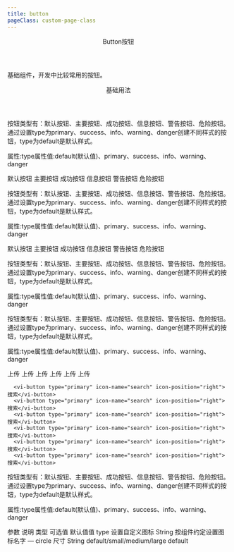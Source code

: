 ```yaml
---
title: button
pageClass: custom-page-class
---
```

<ClientOnly>
<Common-code-format>

  <div slot="componentNameTitle" class="component">
    <header class="component-name">
      Button按钮
    </header>
    <p class="component-text">
      基础组件，开发中比较常用的按钮。
    </p>
  </div>

  <div slot="description">
    <header class="vi-description-title">
      基础用法
    </header>
    <p class="vi-description-text">
      按钮类型有：默认按钮、主要按钮、成功按钮、信息按钮、警告按钮、危险按钮。通过设置<span class="add-color">type</span>为<span class="add-color">primary</span>、<span class="add-color">success</span>、<span class="add-color">info</span>、<span class="add-color">warning</span>、<span class="add-color">danger</span>创建不同样式的按钮，<span class="add-color">type</span>为<span class="add-color">default</span>是默认样式。
    </p>
  </div>

  <div slot="showComponents" class="vi-show-component">
    <Button-vi-button/>
  </div>

  <section slot="paraDescription" class="vi-code-description">
    <p class="vi-paraStyle-wrapper">
        属性:<span class="vi-paraStyle">type</span>属性值:<span class="vi-paraStyle">default</span>(默认值)、<span class="vi-paraStyle">primary</span>、<span class="vi-paraStyle">success</span>、<span class="vi-paraStyle">info</span>、<span class="vi-paraStyle">warning</span>、<span class="vi-paraStyle">danger</span>
    </p>
  </section>

  <highlight-code class="codeStyle" slot="showCode" lang="vue">
    <vi-button><span>默认按钮</span></vi-button>
    <vi-button type="primary"><span>主要按钮</span></vi-button>
    <vi-button type="success"><span>成功按钮</span></vi-button>
    <vi-button type="info"><span>信息按钮</span></vi-button>
    <vi-button type="warning"><span>警告按钮</span></vi-button>
    <vi-button type="danger"></span>危险按钮</span></vi-button>   
  </highlight-code>
</Common-code-format>
</ClientOnly>

<ClientOnly>
<Common-code-format>
  <div slot="description">
    <p class="vi-description-text">
      按钮类型有：默认按钮、主要按钮、成功按钮、信息按钮、警告按钮、危险按钮。通过设置<span class="add-color">type</span>为<span class="add-color">primary</span>、<span class="add-color">success</span>、<span class="add-color">info</span>、<span class="add-color">warning</span>、<span class="add-color">danger</span>创建不同样式的按钮，<span class="add-color">type</span>为<span class="add-color">default</span>是默认样式。
    </p>
  </div>

  <div slot="showComponents" class="vi-show-component">
    <Button-vi-button-disabled/>
  </div>

  <section slot="paraDescription" class="vi-code-description">
    <p class="vi-paraStyle-wrapper">
        属性:<span class="vi-paraStyle">type</span>属性值:<span class="vi-paraStyle">default</span>(默认值)、<span class="vi-paraStyle">primary</span>、<span class="vi-paraStyle">success</span>、<span class="vi-paraStyle">info</span>、<span class="vi-paraStyle">warning</span>、<span class="vi-paraStyle">danger</span>
    </p>
  </section>

  <highlight-code class="codeStyle" slot="showCode" lang="vue">
    <vi-button disabled="disabled"><span>默认按钮</span></vi-button>
    <vi-button disabled="disabled" type="primary"><span>主要按钮</span></vi-button>
    <vi-button disabled="disabled" type="success"><span>成功按钮</span></vi-button>
    <vi-button disabled="disabled" type="info"><span>信息按钮</span></vi-button>
    <vi-button disabled="disabled" type="warning"><span>警告按钮</span></vi-button>
    <vi-button disabled="disabled" type="danger"></span>危险按钮</span></vi-button>
  </highlight-code>
</Common-code-format>
</ClientOnly>

<ClientOnly>
<Common-code-format>
  <div slot="description">
    <p class="vi-description-text">
      按钮类型有：默认按钮、主要按钮、成功按钮、信息按钮、警告按钮、危险按钮。通过设置<span class="add-color">type</span>为<span class="add-color">primary</span>、<span class="add-color">success</span>、<span class="add-color">info</span>、<span class="add-color">warning</span>、<span class="add-color">danger</span>创建不同样式的按钮，<span class="add-color">type</span>为<span class="add-color">default</span>是默认样式。
    </p>
  </div>

  <div slot="showComponents" class="vi-show-component">
    <Button-vi-button-circle/>
  </div>

  <section slot="paraDescription" class="vi-code-description">
    <p class="vi-paraStyle-wrapper">
        属性:<span class="vi-paraStyle">type</span>属性值:<span class="vi-paraStyle">default</span>(默认值)、<span class="vi-paraStyle">primary</span>、<span class="vi-paraStyle">success</span>、<span class="vi-paraStyle">info</span>、<span class="vi-paraStyle">warning</span>、<span class="vi-paraStyle">danger</span>
    </p>
  </section>

  <highlight-code class="codeStyle" slot="showCode" lang="vue">
    <vi-button icon-size="medium" icon-name="setting" circle="circle"></vi-button>
    <vi-button icon-size="medium" icon-name="upload" circle="circle"></vi-button>
    <vi-button icon-size="medium" icon-name="download" circle="circle"></vi-button>
    <vi-button icon-size="medium" icon-name="search" circle="circle"></vi-button>
  </highlight-code>
</Common-code-format>
</ClientOnly>

<ClientOnly>
<Common-code-format>
  <div slot="description">
    <p class="vi-description-text">
      按钮类型有：默认按钮、主要按钮、成功按钮、信息按钮、警告按钮、危险按钮。通过设置<span class="add-color">type</span>为<span class="add-color">primary</span>、<span class="add-color">success</span>、<span class="add-color">info</span>、<span class="add-color">warning</span>、<span class="add-color">danger</span>创建不同样式的按钮，<span class="add-color">type</span>为<span class="add-color">default</span>是默认样式。
    </p>
  </div>

  <div slot="showComponents" class="vi-show-component">
    <Button-vi-button-icon/>
  </div>

  <section slot="paraDescription" class="vi-code-description">
    <p class="vi-paraStyle-wrapper">
        属性:<span class="vi-paraStyle">type</span>属性值:<span class="vi-paraStyle">default</span>(默认值)、<span class="vi-paraStyle">primary</span>、<span class="vi-paraStyle">success</span>、<span class="vi-paraStyle">info</span>、<span class="vi-paraStyle">warning</span>、<span class="vi-paraStyle">danger</span>
    </p>
  </section>

  <highlight-code class="codeStyle" slot="showCode" lang="vue">
     <vi-button type="primary" icon-name="upload" >上传</vi-button>
      <vi-button type="primary" icon-name="upload" >上传</vi-button>
      <vi-button type="primary" icon-name="upload" >上传</vi-button>
      <vi-button type="primary" icon-name="upload" >上传</vi-button>
      <vi-button type="primary" icon-name="upload" >上传</vi-button>
      <vi-button type="primary" icon-name="upload" >上传</vi-button>

      <vi-button type="primary" icon-name="search" icon-position="right">搜索</vi-button>
      <vi-button type="primary" icon-name="search" icon-position="right">搜索</vi-button>
      <vi-button type="primary" icon-name="search" icon-position="right">搜索</vi-button>
      <vi-button type="primary" icon-name="search" icon-position="right">搜索</vi-button>
      <vi-button type="primary" icon-name="search" icon-position="right">搜索</vi-button>
      <vi-button type="primary" icon-name="search" icon-position="right">搜索</vi-button>

  </highlight-code>
</Common-code-format>
</ClientOnly>

<ClientOnly>
<Common-code-format>
  <div slot="description">
    <p class="vi-description-text">
      按钮类型有：默认按钮、主要按钮、成功按钮、信息按钮、警告按钮、危险按钮。通过设置<span class="add-color">type</span>为<span class="add-color">primary</span>、<span class="add-color">success</span>、<span class="add-color">info</span>、<span class="add-color">warning</span>、<span class="add-color">danger</span>创建不同样式的按钮，<span class="add-color">type</span>为<span class="add-color">default</span>是默认样式。
    </p>
  </div>

  <div slot="showComponents" class="vi-show-component">
    <Button-vi-button-group/>
  </div>

  <section slot="paraDescription" class="vi-code-description">
    <p class="vi-paraStyle-wrapper">
        属性:<span class="vi-paraStyle">type</span>属性值:<span class="vi-paraStyle">default</span>(默认值)、<span class="vi-paraStyle">primary</span>、<span class="vi-paraStyle">success</span>、<span class="vi-paraStyle">info</span>、<span class="vi-paraStyle">warning</span>、<span class="vi-paraStyle">danger</span>
    </p>
  </section>

  <highlight-code class="codeStyle" slot="showCode" lang="vue">
    <vi-button icon-size="medium" icon-name="setting" circle="circle"></vi-button>
    <vi-button icon-size="medium" icon-name="upload" circle="circle"></vi-button>
    <vi-button icon-size="medium" icon-name="download" circle="circle"></vi-button>
    <vi-button icon-size="medium" icon-name="search" circle="circle"></vi-button>
  </highlight-code>
</Common-code-format>
</ClientOnly>

<ClientOnly>
<Common-create-form>
  <thead slot="form-header" class="formHead">
      <tr class="formHeadRow">
          <th class="formHeadCol">参数</th>
          <th class="formHeadCol">说明</th>
          <th class="formHeadCol">类型</th>
          <th class="formHeadCol">可选值</th>
          <th class="formHeadCol">默认值值</th>
      </tr>
  </thead>
  <tbody slot="form-body" class="formBody">
      <tr class="formBodyRow">
          <td class="formBodyCol">type</td>
          <td class="formBodyCol">设置自定义图标</td>
          <td class="formBodyCol">String</td>
          <td class="formBodyCol">按组件约定设置图标名字</td>
          <td class="formBodyCol">—</td>
      </tr>
      <tr class="formBodyRow">
          <td class="formBodyCol">circle</td>
          <td class="formBodyCol">尺寸</td>
          <td class="formBodyCol">String</td>
          <td class="formBodyCol">default/small/medium/large</td>
          <td class="formBodyCol">default</td>
      </tr>
  </tbody>
</Common-create-form>
</ClientOnly>

